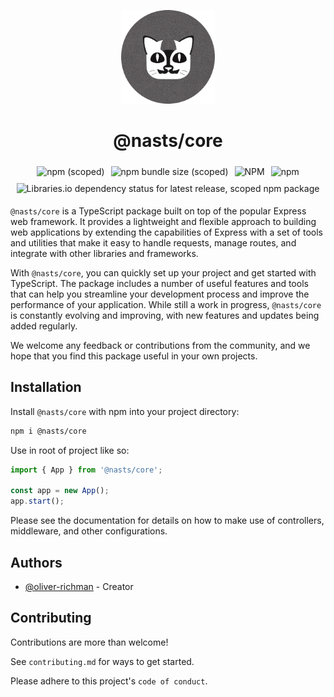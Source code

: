 <p align="center">
  <img width="150" height="150" src="https://github.com/nas-ts/nasts-core/blob/master/readme_assets/logo.png?raw=true">
</p>

<h1 align="center">
  @nasts/core
</h1>

<div align="center" style="display:flex;flex-wrap:wrap;justify-content:center;">

  <img style="padding: 5px;" alt="npm (scoped)" src="https://img.shields.io/npm/v/@nasts/core?style=plastic">

  <img style="padding: 5px;" alt="npm bundle size (scoped)" src="https://img.shields.io/bundlephobia/min/@nasts/core?style=plastic">

  <img style="padding: 5px;" alt="NPM" src="https://img.shields.io/npm/l/@nasts/core?style=plastic">

  <img style="padding: 5px;" alt="npm" src="https://img.shields.io/npm/dt/@nasts/core?style=plastic">

  <img style="padding: 5px;" alt="Libraries.io dependency status for latest release, scoped npm package" src="https://img.shields.io/librariesio/release/npm/@nasts/core?style=plastic">

</div>

`@nasts/core` is a TypeScript package built on top of the popular Express web framework. It provides a lightweight and flexible approach to building web applications by extending the capabilities of Express with a set of tools and utilities that make it easy to handle requests, manage routes, and integrate with other libraries and frameworks.

With `@nasts/core`, you can quickly set up your project and get started with TypeScript. The package includes a number of useful features and tools that can help you streamline your development process and improve the performance of your application. While still a work in progress, `@nasts/core` is constantly evolving and improving, with new features and updates being added regularly.

We welcome any feedback or contributions from the community, and we hope that you find this package useful in your own projects.

## Installation

Install `@nasts/core` with npm into your project directory:

```bash
npm i @nasts/core
```

Use in root of project like so:

```typescript
import { App } from '@nasts/core';

const app = new App();
app.start();
```

Please see the documentation for details on how to make use of controllers, middleware, and other configurations.

## Authors

- [@oliver-richman](https://www.github.com/oliver-richman) - Creator

## Contributing

Contributions are more than welcome!

See `contributing.md` for ways to get started.

Please adhere to this project's `code of conduct`.
